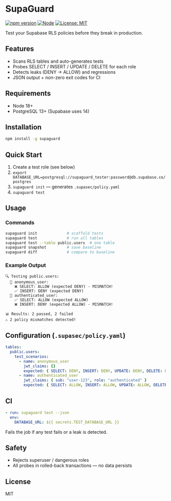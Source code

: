 # SupaGuard

[![npm version](https://img.shields.io/npm/v/supaguard)](https://www.npmjs.com/package/supaguard) [![Node](https://img.shields.io/node/v/supaguard)](https://nodejs.org/) [![License: MIT](https://img.shields.io/badge/License-MIT-yellow.svg)](https://opensource.org/licenses/MIT)

Test your Supabase RLS policies before they break in production.

## Features
- Scans RLS tables and auto-generates tests
- Probes SELECT / INSERT / UPDATE / DELETE for each role
- Detects leaks (DENY → ALLOW) and regressions
- JSON output + non-zero exit codes for CI

## Requirements
- Node 18+
- PostgreSQL 13+ (Supabase uses 14)

## Installation
```bash
npm install -g supaguard
```

## Quick Start
1. Create a test role (see below)
2. `export DATABASE_URL=postgresql://supaguard_tester:password@db.supabase.co/postgres`
3. `supaguard init` — generates `.supasec/policy.yaml`
4. `supaguard test`

## Usage
### Commands
```bash
supaguard init             # scaffold tests
supaguard test             # run all tables
supaguard test --table public.users  # one table
supaguard snapshot         # save baseline
supaguard diff             # compare to baseline
```

### Example Output
```
🔍 Testing public.users:
  👤 anonymous_user:
    ❌ SELECT: ALLOW (expected DENY) - MISMATCH!
    ✅ INSERT: DENY (expected DENY)
  👤 authenticated_user:
    ✅ SELECT: ALLOW (expected ALLOW)
    ❌ INSERT: DENY (expected ALLOW) - MISMATCH!

📊 Results: 2 passed, 2 failed
⚠️ 2 policy mismatches detected!
```

## Configuration (`.supasec/policy.yaml`)
```yaml
tables:
  public.users:
    test_scenarios:
      - name: anonymous_user
        jwt_claims: {}
        expected: { SELECT: DENY, INSERT: DENY, UPDATE: DENY, DELETE: DENY }
      - name: authenticated_user
        jwt_claims: { sub: "user-123", role: "authenticated" }
        expected: { SELECT: ALLOW, INSERT: ALLOW, UPDATE: ALLOW, DELETE: ALLOW }
```

## CI
```yaml
- run: supaguard test --json
  env:
    DATABASE_URL: ${{ secrets.TEST_DATABASE_URL }}
```
Fails the job if any test fails or a leak is detected.

## Safety
- Rejects superuser / dangerous roles
- All probes in rolled-back transactions — no data persists

## License
MIT
